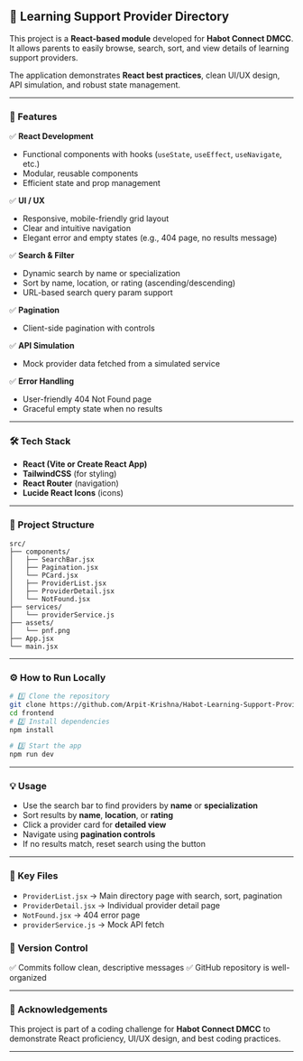 ## 🌟 Learning Support Provider Directory

This project is a **React-based module** developed for **Habot Connect DMCC**. It allows parents to easily browse, search, sort, and view details of learning support providers.

The application demonstrates **React best practices**, clean UI/UX design, API simulation, and robust state management.

---

### 🚀 Features

✅ **React Development**

* Functional components with hooks (`useState`, `useEffect`, `useNavigate`, etc.)
* Modular, reusable components
* Efficient state and prop management

✅ **UI / UX**

* Responsive, mobile-friendly grid layout
* Clear and intuitive navigation
* Elegant error and empty states (e.g., 404 page, no results message)

✅ **Search & Filter**

* Dynamic search by name or specialization
* Sort by name, location, or rating (ascending/descending)
* URL-based search query param support

✅ **Pagination**

* Client-side pagination with controls

✅ **API Simulation**

* Mock provider data fetched from a simulated service

✅ **Error Handling**

* User-friendly 404 Not Found page
* Graceful empty state when no results

---

### 🛠 Tech Stack

* **React (Vite or Create React App)**
* **TailwindCSS** (for styling)
* **React Router** (navigation)
* **Lucide React Icons** (icons)

---

### 📂 Project Structure

```
src/
├── components/
│   ├── SearchBar.jsx
│   ├── Pagination.jsx
│   └── PCard.jsx
│   ├── ProviderList.jsx
│   ├── ProviderDetail.jsx
│   └── NotFound.jsx
├── services/
│   └── providerService.js
├── assets/
│   └── pnf.png
├── App.jsx
└── main.jsx
```

---

### ⚙️ How to Run Locally

```bash
# 1️⃣ Clone the repository
git clone https://github.com/Arpit-Krishna/Habot-Learning-Support-Provider
cd frontend
# 2️⃣ Install dependencies
npm install

# 3️⃣ Start the app
npm run dev
```

---

### 💡 Usage

* Use the search bar to find providers by **name** or **specialization**
* Sort results by **name**, **location**, or **rating**
* Click a provider card for **detailed view**
* Navigate using **pagination controls**
* If no results match, reset search using the button

---

### 🔑 Key Files

* `ProviderList.jsx` → Main directory page with search, sort, pagination
* `ProviderDetail.jsx` → Individual provider detail page
* `NotFound.jsx` → 404 error page
* `providerService.js` → Mock API fetch


### 📌 Version Control

✅ Commits follow clean, descriptive messages
✅ GitHub repository is well-organized

---


### 🤝 Acknowledgements

This project is part of a coding challenge for **Habot Connect DMCC** to demonstrate React proficiency, UI/UX design, and best coding practices.

---


